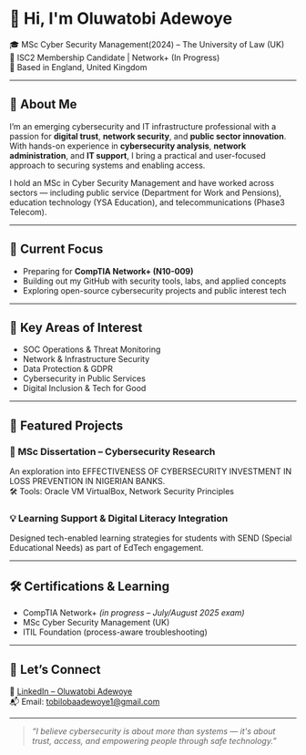 # 👋 Hi, I'm Oluwatobi Adewoye

🎓 MSc Cyber Security Management(2024) – The University of Law (UK)  
🔐 ISC2 Membership Candidate | Network+ (In Progress)  
📍 Based in England, United Kingdom  

---

## 🚀 About Me

I’m an emerging cybersecurity and IT infrastructure professional with a passion for **digital trust**, **network security**, and **public sector innovation**. With hands-on experience in **cybersecurity analysis**, **network administration**, and **IT support**, I bring a practical and user-focused approach to securing systems and enabling access.

I hold an MSc in Cyber Security Management and have worked across sectors — including public service (Department for Work and Pensions), education technology (YSA Education), and telecommunications (Phase3 Telecom).

---

## 💼 Current Focus

- Preparing for **CompTIA Network+ (N10-009)**  
- Building out my GitHub with security tools, labs, and applied concepts  
- Exploring open-source cybersecurity projects and public interest tech  

---

## 🧠 Key Areas of Interest

- SOC Operations & Threat Monitoring  
- Network & Infrastructure Security  
- Data Protection & GDPR  
- Cybersecurity in Public Services  
- Digital Inclusion & Tech for Good  

---

## 📁 Featured Projects

### 🔐 MSc Dissertation – Cybersecurity Research  
An exploration into EFFECTIVENESS OF CYBERSECURITY INVESTMENT IN LOSS PREVENTION IN NIGERIAN BANKS.  
🛠️ Tools: Oracle VM VirtualBox, Network Security Principles  

### 💡 Learning Support & Digital Literacy Integration  
Designed tech-enabled learning strategies for students with SEND (Special Educational Needs) as part of EdTech engagement.  

---

## 🛠️ Certifications & Learning

- CompTIA Network+ *(in progress – July/August 2025 exam)*  
- MSc Cyber Security Management (UK)  
- ITIL Foundation (process-aware troubleshooting)  

---

## 🤝 Let’s Connect

🔗 [LinkedIn – Oluwatobi Adewoye](https://www.linkedin.com/in/oluwatobi-adewoye-157469158/)  
📬 Email: tobilobaadewoye1@gmail.com

---

> *“I believe cybersecurity is about more than systems — it's about trust, access, and empowering people through safe technology.”*

